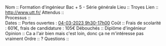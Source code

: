 Nom ::  Formation d'ingénieur Bac + 5 - Série générale
Lieu ::  Troyes
Lien ::  http://www.utt.fr/
Attendus ::  
Processus ::  
Dates ::  Portes ouvertes : [04-03-2023 9h30-17h00](https://www.utt.fr/formations/rencontrez-nous)
Coût ::  Frais de scolarité : 601€, frais de candidature : 105€
Débouchés ::  Diplôme d'ingénieur
Opinion ::  Ca a l'air bien mais c'est loin, donc ça ne m'intéresse pas vraiment
Ordre ::  ?
Questions ::  
